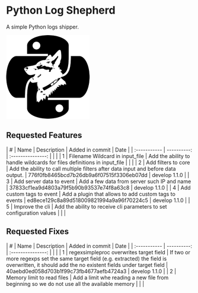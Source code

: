 # Python Log Shepherd

A simple Python logs shipper.

![shepherd](images/shepherd.png  "shepherd")

## Requested Features

| \# | Name | Description | Added in commit | Date |
| :----------- | ----------: | :---------------: | | | 
|  1  | Filename Wildcard in input_file | Add the ability to handle wildcards for files definitions in input_file | | | 
|  2  | Add filters to core | Add the ability to call multiple filters after data input and before data output. | 776f0fb8465bcd7b26db9a6f07515f3306eb07dd | develop 1.1.0 | 
|  3  | Add server data to event | Add a few data from server such IP and name  | 37833cf1ea9d4803a79f5b90b93537e74f8a63c8 | develop 1.1.0 | 
|  4  | Add custom tags to event | Add a plugin that allows to add custom tags to events  | ed8ece129c8a89d518009821994a9a96f70224c5 | develop 1.1.0 | 
|  5  | Improve the cli | Add the ability to receive cli parameters to set configuration values | | | 


## Requested Fixes

| \# | Name | Description | Added in commit | Date |
| :----------- | ----------: | :---------------: | | | 
|  1  | regexsimpleproc overwrites target field | If two or more regexps set the same target field (e.g. extracted) the field is overwritten, it should add the no existent fields under target field | 40aebd0ed058d703b1f99c73fb4677aefb4724a3 | develop 1.1.0 | 
|  2  | Memory limit to read files | Add a limit whe reading a new file from beginning so we do not use all the available memory |  |  | 
